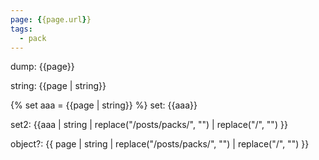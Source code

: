 ```yaml
---
page: {{page.url}}
tags:
  - pack
---
```



dump: {{page}}

string: {{page | string}}

{% set aaa = {{page | string}} %}
set: {{aaa}}

set2: {{aaa | string | replace("/posts/packs/", "") | replace("/", "") }}

object?: {{ page | string | replace("/posts/packs/", "") | replace("/", "") }}
